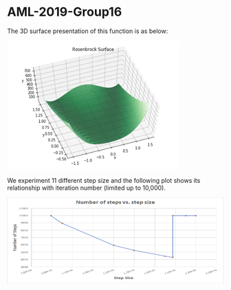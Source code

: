 # AML-2019-Group16




The 3D surface presentation of this function is as below:

<img src="https://github.com/jznyxmd/AML-2019-Group16/blob/master/Rosenbrock_Surface.png" width="400" height="300">

We experiment 11 different step size and the following plot shows its relationship with iteration number (limited up to 10,000).

<img src="https://github.com/jznyxmd/AML-2019-Group16/blob/master/nsteps_vs_stepsz.png" width="700" height="200">




